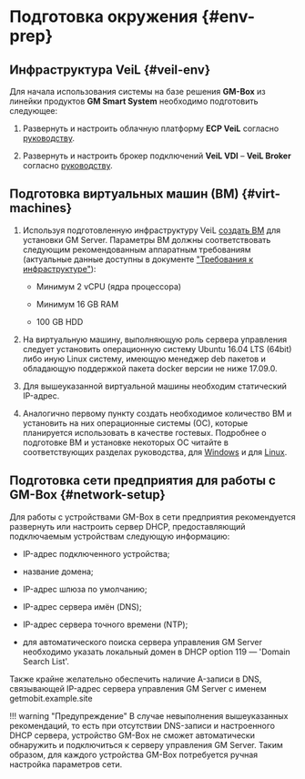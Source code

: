 # Подготовка окружения {#env-prep}

## Инфраструктура VeiL {#veil-env}

Для начала использования системы на базе решения **GM-Box** из линейки продуктов **GM Smart System** необходимо подготовить следующее:

1. Развернуть и настроить облачную платформу **ECP VeiL** согласно [руководству](https://veil.mashtab.org/docs/latest/).

1. Развернуть и настроить брокер подключений **VeiL VDI** – **VeiL Broker** согласно [руководству](https://veil.mashtab.org/vdi-docs/broker/engineer_guide/install/).

## Подготовка виртуальных машин (ВМ) {#virt-machines}

1. Используя подготовленную инфраструктуру VeiL [создать ВМ](https://veil.mashtab.org/docs/latest/base/operator_guide/domains/create/) для установки GM Server. Параметры ВМ должны соответствовать следующим рекомендованным аппаратным требованиям (актуальные данные доступны в документе ["Требования к инфраструктуре"](https://lk.getmobit.ru/cabinet-user/download-doc/40)):

    * Минимум 2 vCPU (ядра процессора)

    * Минимум 16 GB RAM

    * 100 GB HDD

1. На виртуальную машину, выполняющую роль сервера управления следует установить операционную систему Ubuntu 16.04 LTS (64bit) либо иную Linux систему, имеющую менеджер deb пакетов и обладающую поддержкой пакета docker версии не ниже 17.09.0.

1. Для вышеуказанной виртуальной машины необходим статический IP-адрес.

1. Аналогично первому пункту создать необходимое количество ВМ и установить на них операционные системы (ОС), которые планируется использовать в качестве гостевых. Подробнее о подготовке ВМ и установке некоторых ОС читайте в соответствующих разделах руководства, для [Windows](../../../broker/faq/rdp/example_template_win/) и для [Linux](../../../broker/faq/rdp/example_template_lin/).

## Подготовка сети предприятия для работы с GM-Box {#network-setup}

Для работы с устройствами GM-Box в сети предприятия рекомендуется развернуть или настроить сервер DHCP, предоставляющий подключаемым устройствам следующую информацию:

* IP-адрес подключенного устройства;

* название домена;

* IP-адрес шлюза по умолчанию;

* IP-адрес сервера имён (DNS);

* IP-адрес сервера точного времени (NTP);

* для автоматического поиска сервера управления GM Server необходимо указать локальный домен в DHCP option 119 — 'Domain Search List'.

Также крайне желательно обеспечить наличие A-записи в DNS, связывающей IP-адрес сервера управления GM Server с именем getmobit.example.site

!!! warning "Предупреждение"
    В случае невыполнения вышеуказанных рекомендаций, то есть при отсутствии DNS-записи и настроенного DHCP сервера, устройство GM-Box не сможет автоматически обнаружить и подключиться к серверу управления GM Server. Таким образом, для каждого устройства GM-Box потребуется ручная настройка параметров сети.
